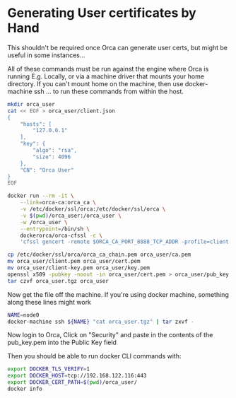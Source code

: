 # Generating User certificates by Hand

This shouldn't be required once Orca can generate user certs, but might be useful in some instances...


All of these commands must be run against the engine where Orca is running
E.g. Locally, or via a machine driver that mounts your home directory.
If you can't mount home on the machine, then use docker-machine ssh
... to run these commands from within the host.


```bash
mkdir orca_user
cat << EOF > orca_user/client.json
{
    "hosts": [
        "127.0.0.1"
    ],
    "key": {
        "algo": "rsa",
        "size": 4096
    },
    "CN": "Orca User"
}
EOF

docker run --rm -it \
    --link=orca-ca:orca_ca \
    -v /etc/docker/ssl/orca:/etc/docker/ssl/orca \
    -v $(pwd)/orca_user:/orca_user \
    -w /orca_user \
    --entrypoint=/bin/sh \
    dockerorca/orca-cfssl -c \
    'cfssl gencert -remote $ORCA_CA_PORT_8888_TCP_ADDR -profile=client client.json | cfssljson -bare client '

cp /etc/docker/ssl/orca/orca_ca_chain.pem orca_user/ca.pem
mv orca_user/client.pem orca_user/cert.pem
mv orca_user/client-key.pem orca_user/key.pem
openssl x509 -pubkey -noout -in orca_user/cert.pem > orca_user/pub_key.pem
tar czvf orca_user.tgz orca_user
```

Now get the file off the machine.  If you're using docker machine, something along these lines might work

```bash
NAME=node0
docker-machine ssh ${NAME} "cat orca_user.tgz" | tar zxvf -
```

Now login to Orca, Click on "Security" and paste in the contents of the pub\_key.pem into the Public Key field

Then you should be able to run docker CLI commands with:

```bash
export DOCKER_TLS_VERIFY=1
export DOCKER_HOST=tcp://192.168.122.116:443
export DOCKER_CERT_PATH=$(pwd)/orca_user/
docker info
```

